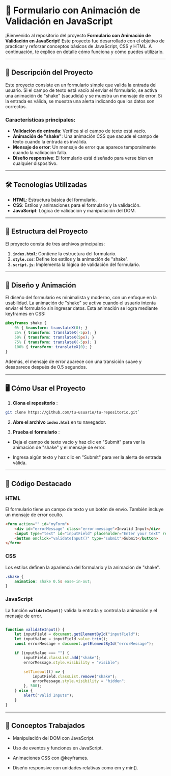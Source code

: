# 🎯 Formulario con Animación de Validación en JavaScript

¡Bienvenido al repositorio del proyecto **Formulario con Animación de Validación en JavaScript**! Este proyecto fue desarrollado con el objetivo de practicar y reforzar conceptos básicos de JavaScript, CSS y HTML. A continuación, te explico en detalle cómo funciona y cómo puedes utilizarlo.

---

## 🚀 Descripción del Proyecto

Este proyecto consiste en un formulario simple que valida la entrada del usuario. Si el campo de texto está vacío al enviar el formulario, se activa una animación de "shake" (sacudida) y se muestra un mensaje de error. Si la entrada es válida, se muestra una alerta indicando que los datos son correctos.

### Características principales:
- **Validación de entrada**: Verifica si el campo de texto está vacío.
- **Animación de "shake"**: Una animación CSS que sacude el campo de texto cuando la entrada es inválida.
- **Mensaje de error**: Un mensaje de error que aparece temporalmente cuando la validación falla.
- **Diseño responsive**: El formulario está diseñado para verse bien en cualquier dispositivo.

---

## 🛠️ Tecnologías Utilizadas

- **HTML**: Estructura básica del formulario.
- **CSS**: Estilos y animaciones para el formulario y la validación.
- **JavaScript**: Lógica de validación y manipulación del DOM.

---

## 📂 Estructura del Proyecto

El proyecto consta de tres archivos principales:

1. **`index.html`**: Contiene la estructura del formulario.
2. **`style.css`**: Define los estilos y la animación de "shake".
3. **`script.js`**: Implementa la lógica de validación del formulario.

---

## 🎨 Diseño y Animación

El diseño del formulario es minimalista y moderno, con un enfoque en la usabilidad. La animación de "shake" se activa cuando el usuario intenta enviar el formulario sin ingresar datos. Esta animación se logra mediante keyframes en CSS:

```css
@keyframes shake {
    0% { transform: translateX(0); }
    25% { transform: translateX(-5px); }
    50% { transform: translateX(5px); }
    75% { transform: translateX(-5px); }
    100% { transform: translateX(0); }
}
````
Además, el mensaje de error aparece con una transición suave y desaparece después de 0.5 segundos.

---

## 🖥️ Cómo Usar el Proyecto

1. **Clona el repositorio** :

```bash
git clone https://github.com/tu-usuario/tu-repositorio.git`
```
2. **Abre el archivo** **`index.html`** en tu navegador.

3. **Prueba el formulario** :

- Deja el campo de texto vacío y haz clic en "Submit" para ver la animación de "shake" y el mensaje de error.

- Ingresa algún texto y haz clic en "Submit" para ver la alerta de entrada válida.

---

## 📝 Código Destacado

### HTML
El formulario tiene un campo de texto y un botón de envío. También incluye un mensaje de error oculto.

```html
<form action="" id="myForm">
    <div id="errorMessage" class="error-message">Invalid Input</div>
    <input type="text" id="inputField" placeholder="Enter your text" required>
    <button onclick="validateInput()" type="submit">Submit</button>
</form>
```

### CSS
Los estilos definen la apariencia del formulario y la animación de "shake".

```css
.shake {
    animation: shake 0.5s ease-in-out;
}
```
### JavaScript
La función **`validateInput()`** valida la entrada y controla la animación y el mensaje de error.

```javascript

function validateInput() {
    let inputField = document.getElementById("inputField");
    let inputValue = inputField.value.trim();
    const errorMessage = document.getElementById("errorMessage");

    if (inputValue === "") {
        inputField.classList.add("shake");
        errorMessage.style.visibility = "visible";

        setTimeout(() => {
            inputField.classList.remove("shake");
            errorMessage.style.visibility = "hidden";
        }, 500);
    } else {
        alert("Valid Inputs");
    }
}
```

---

## 🧠 Conceptos Trabajados
* Manipulación del DOM con JavaScript.

+ Uso de eventos y funciones en JavaScript.

- Animaciones CSS con @keyframes.

- Diseño responsive con unidades relativas como em y min().



